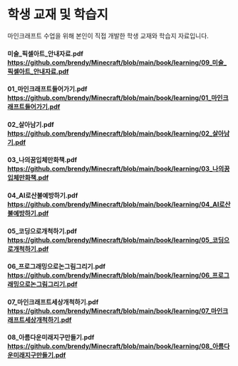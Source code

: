 # 학생 교재 및 학습지
마인크래프트 수업을 위해 본인이 직접 개발한 학생 교재와 학습지 자료입니다.

#### 미술_픽셀아트_안내자료.pdf https://github.com/brendy/Minecraft/blob/main/book/learning/09_미술_픽셀아트_안내자료.pdf
#### 01_마인크래프트들어가기.pdf https://github.com/brendy/Minecraft/blob/main/book/learning/01_마인크래프트들어가기.pdf
#### 02_살아남기.pdf https://github.com/brendy/Minecraft/blob/main/book/learning/02_살아남기.pdf
#### 03_나의꿈입체만화책.pdf https://github.com/brendy/Minecraft/blob/main/book/learning/03_나의꿈입체만화책.pdf
#### 04_AI로산불예방하기.pdf https://github.com/brendy/Minecraft/blob/main/book/learning/04_AI로산불예방하기.pdf
#### 05_코딩으로개척하기.pdf https://github.com/brendy/Minecraft/blob/main/book/learning/05_코딩으로개척하기.pdf
#### 06_프로그래밍으로논그림그리기.pdf https://github.com/brendy/Minecraft/blob/main/book/learning/06_프로그래밍으로논그림그리기.pdf
#### 07_마인크래프트세상개척하기.pdf https://github.com/brendy/Minecraft/blob/main/book/learning/07_마인크래프트세상개척하기.pdf
#### 08_아름다운미래지구만들기.pdf https://github.com/brendy/Minecraft/blob/main/book/learning/08_아름다운미래지구만들기.pdf

